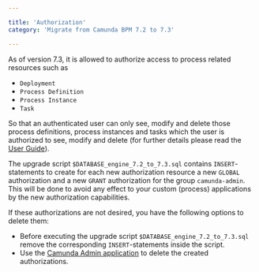 ```yaml
---

title: 'Authorization'
category: 'Migrate from Camunda BPM 7.2 to 7.3'

---
```


As of version 7.3, it is allowed to authorize access to process related resources such as

* `Deployment`
* `Process Definition`
* `Process Instance`
* `Task`

So that an authenticated user can only see, modify and delete those process definitions, process instances and tasks which the user is authorized to see, modify and delete (for further details please read the [User Guide](ref:/guides/user-guide/#process-engine-authorization-service)).

The upgrade script `$DATABASE_engine_7.2_to_7.3.sql` contains `INSERT`-statements to create for each new authorization resource a new `GLOBAL` authorization and a new `GRANT` authorization for the group `camunda-admin`. This will be done to avoid any effect to your custom (process) applications by the new authorization capabilities.

If these authorizations are not desired, you have the following options to delete them:

* Before executing the upgrade script `$DATABASE_engine_7.2_to_7.3.sql` remove the corresponding `INSERT`-statements inside the script.
* Use the [Camunda Admin application](ref:/guides/user-guide/#admin-administrator-account-authorizations) to delete the created authorizations.